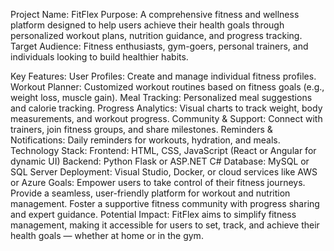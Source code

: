 Project Name: FitFlex
Purpose: A comprehensive fitness and wellness platform designed to help users achieve their health goals through personalized workout plans, nutrition guidance, and progress tracking.
Target Audience: Fitness enthusiasts, gym-goers, personal trainers, and individuals looking to build healthier habits.

Key Features:
User Profiles: Create and manage individual fitness profiles.
Workout Planner: Customized workout routines based on fitness goals (e.g., weight loss, muscle gain).
Meal Tracking: Personalized meal suggestions and calorie tracking.
Progress Analytics: Visual charts to track weight, body measurements, and workout progress.
Community & Support: Connect with trainers, join fitness groups, and share milestones.
Reminders & Notifications: Daily reminders for workouts, hydration, and meals.
Technology Stack:
Frontend: HTML, CSS, JavaScript (React or Angular for dynamic UI)
Backend: Python Flask or ASP.NET C#
Database: MySQL or SQL Server
Deployment: Visual Studio, Docker, or cloud services like AWS or Azure
Goals:
Empower users to take control of their fitness journeys.
Provide a seamless, user-friendly platform for workout and nutrition management.
Foster a supportive fitness community with progress sharing and expert guidance.
Potential Impact:
FitFlex aims to simplify fitness management, making it accessible for users to set, track, and achieve their health goals — whether at home or in the gym.
